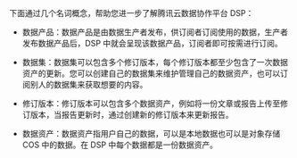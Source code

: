 下面通过几个名词概念，帮助您进一步了解腾讯云数据协作平台 DSP：

- 数据产品：数据产品是由数据生产者发布，供订阅者订阅使用的数据，生产者发布数据产品后，DSP 中就会呈现该数据产品，订阅者即可按需进行订阅。

- 数据集：数据集可以包含多个修订版本，每个修订版本都至少包含了一次数据资产的更新。您可以创建自己的数据集来维护管理自己的数据资产，也可以订阅别人的数据集来获取想要的内容。

- 修订版本：修订版本可以包含多个数据资产，例如将一份文章或报告上传至修订版本，当报告更新时，通过创建新的修订版本来更新报告。

- 数据资产：数据资产指用户自己的数据，可以是本地数据也可以是对象存储 COS 中的数据。在 DSP 中每个数据都是一份数据资产。
